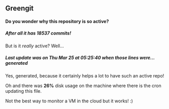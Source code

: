 ## Greengit

#### Do you wonder why this repository is so active?

##### After all it has 18537 commits!

But is it *really* active? Well...

##### Last update was on Thu Mar 25 at 05:25:40 when those lines were... generated

Yes, generated, because it certainly helps a lot to have such an active repo!

Oh and there was **26%** disk usage on the machine
where there is the cron updating this file.

Not the best way to monitor a VM in the cloud but it works! :)
